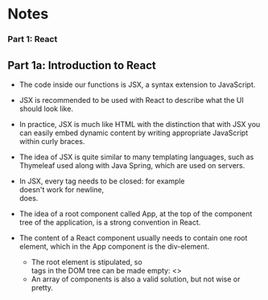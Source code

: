 # Notes

### Part 1: React
## Part 1a: Introduction to React

- The code inside our functions is JSX, a syntax extension to JavaScript.
- JSX is recommended to be used with React to describe what the UI should look like.

- In practice, JSX is much like HTML with the distinction that with JSX you can easily embed dynamic content by writing appropriate JavaScript within curly braces.
- The idea of JSX is quite similar to many templating languages, such as Thymeleaf used along with Java Spring, which are used on servers.

- In JSX, every tag needs to be closed: for example <br> doesn't work for newline, <br /> does.

- The idea of a root component called App, at the top of the component tree of the application, is a strong convention in React.

- The content of a React component usually needs to contain one root element, which in the App component is the div-element.
  - The root element is stipulated, so <div> tags in the DOM tree can be made empty: <>
  - An array of components is also a valid solution, but not wise or pretty.
